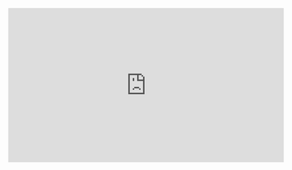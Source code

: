 
<html>
<body>
<embed src ="https://www.youtube.com/embed/7ldavNKB3YA?list=PL3YB7_Xq8qPgcB6Viq1ittfvT3XLFUnWo" width="560" height="315">

</body>
</html>
